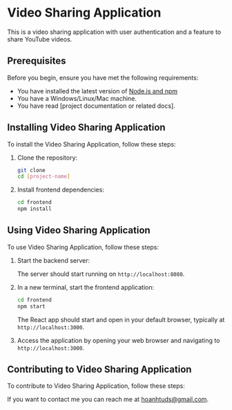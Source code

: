 # Video Sharing Application

This is a video sharing application with user authentication and a feature to share YouTube videos.

## Prerequisites

Before you begin, ensure you have met the following requirements:
* You have installed the latest version of [Node.js and npm](https://nodejs.org/)
* You have a Windows/Linux/Mac machine.
* You have read [project documentation or related docs].

## Installing Video Sharing Application

To install the Video Sharing Application, follow these steps:

1. Clone the repository:
   ```bash
   git clone
   cd [project-name]
   ```

2. Install frontend dependencies:
   ```bash
   cd frontend
   npm install
   ```


## Using Video Sharing Application

To use Video Sharing Application, follow these steps:

1. Start the backend server:

   The server should start running on `http://localhost:8080`.

2. In a new terminal, start the frontend application:
   ```bash
   cd frontend
   npm start
   ```
   The React app should start and open in your default browser, typically at `http://localhost:3000`.

3. Access the application by opening your web browser and navigating to `http://localhost:3000`.

## Contributing to Video Sharing Application
To contribute to Video Sharing Application, follow these steps:


If you want to contact me you can reach me at <hoanhtuds@gmail.com>.

